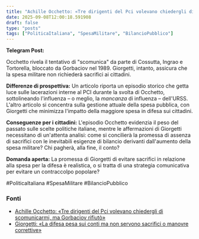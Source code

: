 ```yaml
---
title: "Achille Occhetto: «Tre dirigenti del Pci volevano chiedergli di scomunicarmi, ma Gorbaciov rifiutò»"
date: 2025-09-08T12:00:18.591908
draft: false
type: "posts"
tags: ["PoliticaItaliana", "SpesaMilitare", "BilancioPubblico"]
---
```


**Telegram Post:**

Occhetto rivela il tentativo di "scomunica" da parte di Cossutta, Ingrao e Tortorella, bloccato da Gorbaciov nel 1989.  Giorgetti, intanto, assicura che la spesa militare non richiederà sacrifici ai cittadini.

**Differenze di prospettiva:**  Un articolo riporta un episodio storico che getta luce sulle lacerazioni interne al PCI durante la svolta di Occhetto, sottolineando l'influenza – o meglio, la *mancanza* di influenza – dell'URSS.  L'altro articolo si concentra sulla gestione attuale della spesa pubblica, con Giorgetti che minimizza l'impatto della maggiore spesa in difesa sui cittadini.

**Conseguenze per i cittadini:** L'episodio Occhetto evidenzia il peso del passato sulle scelte politiche italiane, mentre le affermazioni di Giorgetti necessitano di un'attenta analisi: come si concilierà la promessa di assenza di sacrifici con le inevitabili esigenze di bilancio derivanti dall'aumento della spesa militare?  Chi pagherà, alla fine, il conto?


**Domanda aperta:**  La promessa di Giorgetti di evitare sacrifici in relazione alla spesa per la difesa è realistica, o si tratta di una strategia comunicativa per evitare un contraccolpo popolare?

#PoliticaItaliana #SpesaMilitare #BilancioPubblico


### Fonti
- [Achille Occhetto: «Tre dirigenti del Pci volevano chiedergli di scomunicarmi, ma Gorbaciov rifiutò»](https://www.corriere.it/politica/24_maggio_11/achille-occhetto-tre-dirigenti-del-pci-volevano-chiedergli-di-scomunicarmi-ma-gorbaciov-rifiuto-663a3e6c-2a7c-4430-8af5-6f5b778e9xlk.shtml)
- [Giorgetti: «La difesa pesa sui conti ma non servono sacrifici o manovre correttive»](https://www.ilsole24ore.com/art/giorgetti-la-difesa-pesa-conti-ma-non-servono-sacrifici-o-manovre-correttive-AHlkdGVC)
